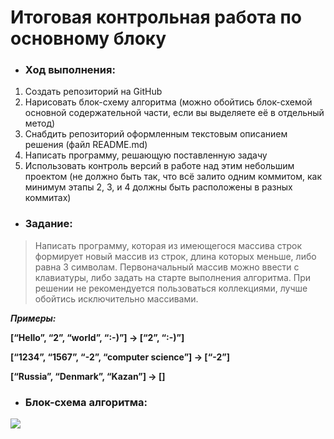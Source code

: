 # Итоговая контрольная работа по основному блоку
*    ### Ход выполнения:
   1. Создать репозиторий на GitHub
   2. Нарисовать блок-схему алгоритма (можно обойтись блок-схемой основной содержательной части, если вы выделяете её в отдельный метод)
   3. Снабдить репозиторий оформленным текстовым описанием решения (файл README.md)
   4. Написать программу, решающую поставленную задачу
   5. Использовать контроль версий в работе над этим небольшим проектом (не должно быть так, что всё залито одним коммитом, как минимум этапы 2, 3, и 4 должны быть расположены в разных коммитах)

*    ### Задание:
>Написать программу, которая из имеющегося массива строк формирует новый массив из строк, длина которых меньше, либо равна 3 символам. Первоначальный массив можно ввести с клавиатуры, либо задать на старте выполнения алгоритма. При решении не рекомендуется пользоваться коллекциями, лучше обойтись исключительно массивами.

***Примеры:***

**[“Hello”, “2”, “world”, “:-)”] → [“2”, “:-)”]**

**[“1234”, “1567”, “-2”, “computer science”] → [“-2”]**

**[“Russia”, “Denmark”, “Kazan”] → []**

*    ### Блок-схема алгоритма:
![](https://i.ibb.co/BNRfrsc/block-sxema.png)